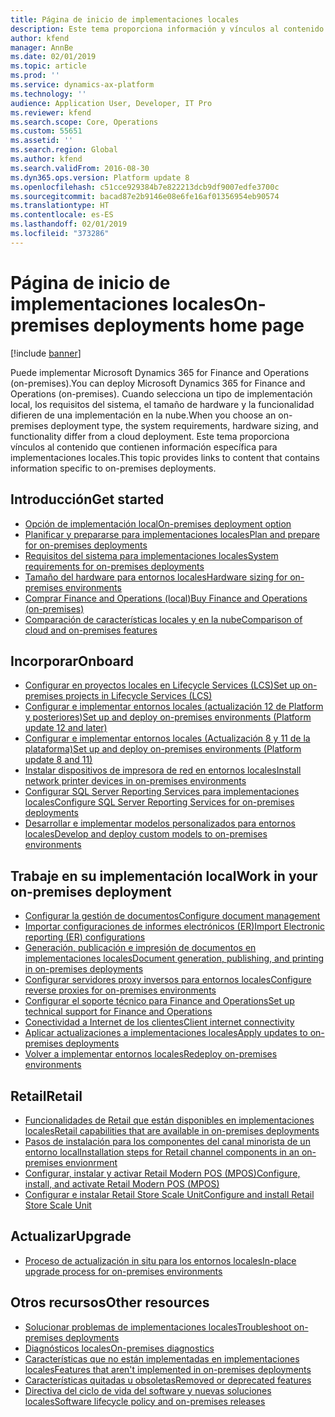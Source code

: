 ```yaml
---
title: Página de inicio de implementaciones locales
description: Este tema proporciona información y vínculos al contenido acerca de implementaciones locales.
author: kfend
manager: AnnBe
ms.date: 02/01/2019
ms.topic: article
ms.prod: ''
ms.service: dynamics-ax-platform
ms.technology: ''
audience: Application User, Developer, IT Pro
ms.reviewer: kfend
ms.search.scope: Core, Operations
ms.custom: 55651
ms.assetid: ''
ms.search.region: Global
ms.author: kfend
ms.search.validFrom: 2016-08-30
ms.dyn365.ops.version: Platform update 8
ms.openlocfilehash: c51cce929384b7e822213dcb9df9007edfe3700c
ms.sourcegitcommit: bacad87e2b9146e08e6fe16af01356954eb90574
ms.translationtype: HT
ms.contentlocale: es-ES
ms.lasthandoff: 02/01/2019
ms.locfileid: "373286"
---
```

# <a name="on-premises-deployments-home-page"></a><span data-ttu-id="88553-103">Página de inicio de implementaciones locales</span><span class="sxs-lookup"><span data-stu-id="88553-103">On-premises deployments home page</span></span>

[!include [banner](../includes/banner.md)]

<span data-ttu-id="88553-104">Puede implementar Microsoft Dynamics 365 for Finance and Operations (on-premises).</span><span class="sxs-lookup"><span data-stu-id="88553-104">You can deploy Microsoft Dynamics 365 for Finance and Operations (on-premises).</span></span> <span data-ttu-id="88553-105">Cuando selecciona un tipo de implementación local, los requisitos del sistema, el tamaño de hardware y la funcionalidad difieren de una implementación en la nube.</span><span class="sxs-lookup"><span data-stu-id="88553-105">When you choose an on-premises deployment type, the system requirements, hardware sizing, and functionality differ from a cloud deployment.</span></span> <span data-ttu-id="88553-106">Este tema proporciona vínculos al contenido que contienen información específica para implementaciones locales.</span><span class="sxs-lookup"><span data-stu-id="88553-106">This topic provides links to content that contains information specific to on-premises deployments.</span></span>

## <a name="get-started"></a><span data-ttu-id="88553-107">Introducción</span><span class="sxs-lookup"><span data-stu-id="88553-107">Get started</span></span>
- [<span data-ttu-id="88553-108">Opción de implementación local</span><span class="sxs-lookup"><span data-stu-id="88553-108">On-premises deployment option</span></span>](on-premises-overview.md)
- [<span data-ttu-id="88553-109">Planificar y prepararse para implementaciones locales</span><span class="sxs-lookup"><span data-stu-id="88553-109">Plan and prepare for on-premises deployments</span></span>](plan-onprem-deployment.md)
- [<span data-ttu-id="88553-110">Requisitos del sistema para implementaciones locales</span><span class="sxs-lookup"><span data-stu-id="88553-110">System requirements for on-premises deployments</span></span>](../../fin-and-ops/get-started/system-requirements-on-prem.md)
- [<span data-ttu-id="88553-111">Tamaño del hardware para entornos locales</span><span class="sxs-lookup"><span data-stu-id="88553-111">Hardware sizing for on-premises environments</span></span>](../../fin-and-ops/get-started/hardware-sizing-on-premises-environments.md)
- [<span data-ttu-id="88553-112">Comprar Finance and Operations (local)</span><span class="sxs-lookup"><span data-stu-id="88553-112">Buy Finance and Operations (on-premises)</span></span>](../../fin-and-ops/get-started/purchase-on-premises.md)
- [<span data-ttu-id="88553-113">Comparación de características locales y en la nube</span><span class="sxs-lookup"><span data-stu-id="88553-113">Comparison of cloud and on-premises features</span></span>](../../fin-and-ops/get-started/cloud-prem-comparison.md)

## <a name="onboard"></a><span data-ttu-id="88553-114">Incorporar</span><span class="sxs-lookup"><span data-stu-id="88553-114">Onboard</span></span>
- [<span data-ttu-id="88553-115">Configurar en proyectos locales en Lifecycle Services (LCS)</span><span class="sxs-lookup"><span data-stu-id="88553-115">Set up on-premises projects in Lifecycle Services (LCS)</span></span>](../lifecycle-services/lbd-create-lcs-on-prem-project.md)
- [<span data-ttu-id="88553-116">Configurar e implementar entornos locales (actualización 12 de Platform y posteriores)</span><span class="sxs-lookup"><span data-stu-id="88553-116">Set up and deploy on-premises environments (Platform update 12 and later)</span></span>](setup-deploy-on-premises-pu12.md)
- [<span data-ttu-id="88553-117">Configurar e implementar entornos locales (Actualización 8 y 11 de la plataforma)</span><span class="sxs-lookup"><span data-stu-id="88553-117">Set up and deploy on-premises environments (Platform update 8 and 11)</span></span>](setup-deploy-on-premises-pu8-pu11.md)
- [<span data-ttu-id="88553-118">Instalar dispositivos de impresora de red en entornos locales</span><span class="sxs-lookup"><span data-stu-id="88553-118">Install network printer devices in on-premises environments</span></span>](../analytics/install-network-printer-onprem.md)
- [<span data-ttu-id="88553-119">Configurar SQL Server Reporting Services para implementaciones locales</span><span class="sxs-lookup"><span data-stu-id="88553-119">Configure SQL Server Reporting Services for on-premises deployments</span></span>](../analytics/configure-ssrs-on-premises.md)
- [<span data-ttu-id="88553-120">Desarrollar e implementar modelos personalizados para entornos locales</span><span class="sxs-lookup"><span data-stu-id="88553-120">Develop and deploy custom models to on-premises environments</span></span>](develop-deploy-custom-models-on-premises.md)

## <a name="work-in-your-on-premises-deployment"></a><span data-ttu-id="88553-121">Trabaje en su implementación local</span><span class="sxs-lookup"><span data-stu-id="88553-121">Work in your on-premises deployment</span></span>
- [<span data-ttu-id="88553-122">Configurar la gestión de documentos</span><span class="sxs-lookup"><span data-stu-id="88553-122">Configure document management</span></span>](../../fin-and-ops/organization-administration/configure-document-management.md)
- [<span data-ttu-id="88553-123">Importar configuraciones de informes electrónicos (ER)</span><span class="sxs-lookup"><span data-stu-id="88553-123">Import Electronic reporting (ER) configurations</span></span>](../analytics/electronic-reporting-import-ger-configurations.md)
- [<span data-ttu-id="88553-124">Generación, publicación e impresión de documentos en implementaciones locales</span><span class="sxs-lookup"><span data-stu-id="88553-124">Document generation, publishing, and printing in on-premises deployments</span></span>](../analytics/printing-capabilities-on-premises.md)
- [<span data-ttu-id="88553-125">Configurar servidores proxy inversos para entornos locales</span><span class="sxs-lookup"><span data-stu-id="88553-125">Configure reverse proxies for on-premises environments</span></span>](onprem-reverseproxy.md)
- [<span data-ttu-id="88553-126">Configurar el soporte técnico para Finance and Operations</span><span class="sxs-lookup"><span data-stu-id="88553-126">Set up technical support for Finance and Operations</span></span>](../lifecycle-services/support-experience.md)
- [<span data-ttu-id="88553-127">Conectividad a Internet de los clientes</span><span class="sxs-lookup"><span data-stu-id="88553-127">Client internet connectivity</span></span>](../user-interface/client-disconnected.md)
- [<span data-ttu-id="88553-128">Aplicar actualizaciones a implementaciones locales</span><span class="sxs-lookup"><span data-stu-id="88553-128">Apply updates to on-premises deployments</span></span>](apply-updates-on-premises.md)
- [<span data-ttu-id="88553-129">Volver a implementar entornos locales</span><span class="sxs-lookup"><span data-stu-id="88553-129">Redeploy on-premises environments</span></span>](redeploy-on-prem.md)

## <a name="retail"></a><span data-ttu-id="88553-130">Retail</span><span class="sxs-lookup"><span data-stu-id="88553-130">Retail</span></span>
- [<span data-ttu-id="88553-131">Funcionalidades de Retail que están disponibles en implementaciones locales</span><span class="sxs-lookup"><span data-stu-id="88553-131">Retail capabilities that are available in on-premises deployments</span></span>](../../retail/retail-onprem.md)
- [<span data-ttu-id="88553-132">Pasos de instalación para los componentes del canal minorista de un entorno local</span><span class="sxs-lookup"><span data-stu-id="88553-132">Installation steps for Retail channel components in an on-premises envionrment</span></span>](deploy-retail-onprem.md)
- [<span data-ttu-id="88553-133">Configurar, instalar y activar Retail Modern POS (MPOS)</span><span class="sxs-lookup"><span data-stu-id="88553-133">Configure, install, and activate Retail Modern POS (MPOS)</span></span>](../../retail/retail-modern-pos-device-activation.md)
- [<span data-ttu-id="88553-134">Configurar e instalar Retail Store Scale Unit</span><span class="sxs-lookup"><span data-stu-id="88553-134">Configure and install Retail Store Scale Unit</span></span>](../../retail/dev-itpro/retail-store-scale-unit-configuration-installation.md)

## <a name="upgrade"></a><span data-ttu-id="88553-135">Actualizar</span><span class="sxs-lookup"><span data-stu-id="88553-135">Upgrade</span></span>
- [<span data-ttu-id="88553-136">Proceso de actualización in situ para los entornos locales</span><span class="sxs-lookup"><span data-stu-id="88553-136">In-place upgrade process for on-premises environments</span></span>](../migration-upgrade/on-prem-upgrade.md)

## <a name="other-resources"></a><span data-ttu-id="88553-137">Otros recursos</span><span class="sxs-lookup"><span data-stu-id="88553-137">Other resources</span></span>
- [<span data-ttu-id="88553-138">Solucionar problemas de implementaciones locales</span><span class="sxs-lookup"><span data-stu-id="88553-138">Troubleshoot on-premises deployments</span></span>](troubleshoot-on-prem.md)
- [<span data-ttu-id="88553-139">Diagnósticos locales</span><span class="sxs-lookup"><span data-stu-id="88553-139">On-premises diagnostics</span></span>](on-premises-diagnostics.md)
- [<span data-ttu-id="88553-140">Características que no están implementadas en implementaciones locales</span><span class="sxs-lookup"><span data-stu-id="88553-140">Features that aren't implemented in on-premises deployments</span></span>](../../fin-and-ops/get-started/features-not-implemented-on-prem.md)
- [<span data-ttu-id="88553-141">Características quitadas u obsoletas</span><span class="sxs-lookup"><span data-stu-id="88553-141">Removed or deprecated features</span></span>](../migration-upgrade/deprecated-features.md)
- [<span data-ttu-id="88553-142">Directiva del ciclo de vida del software y nuevas soluciones locales</span><span class="sxs-lookup"><span data-stu-id="88553-142">Software lifecycle policy and on-premises releases</span></span>](../migration-upgrade/on-prem-version-update-policy.md)
 
